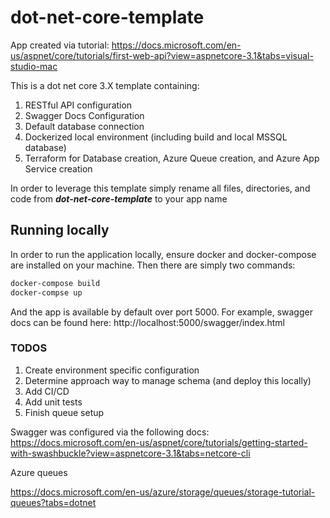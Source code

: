# dot-net-core-template

App created via tutorial: https://docs.microsoft.com/en-us/aspnet/core/tutorials/first-web-api?view=aspnetcore-3.1&tabs=visual-studio-mac

This is a dot net core 3.X template containing:

1. RESTful API configuration
2. Swagger Docs Configuration
3. Default database connection
4. Dockerized local environment (including build and local MSSQL database)
5. Terraform for Database creation, Azure Queue creation, and Azure App Service creation

In order to leverage this template simply rename all files, directories, and code from ***dot-net-core-template*** to your app name

## Running locally

In order to run the application locally, ensure docker and docker-compose are installed on your machine. Then there are simply two commands:

```bash
docker-compose build
docker-compse up
```

And the app is available by default over port 5000. For example, swagger docs can be found here: http://localhost:5000/swagger/index.html

### TODOS

1. Create environment specific configuration
2. Determine approach way to manage schema (and deploy this locally)
3. Add CI/CD
4. Add unit tests
5. Finish queue setup

Swagger was configured via the following docs:
https://docs.microsoft.com/en-us/aspnet/core/tutorials/getting-started-with-swashbuckle?view=aspnetcore-3.1&tabs=netcore-cli

Azure queues

https://docs.microsoft.com/en-us/azure/storage/queues/storage-tutorial-queues?tabs=dotnet